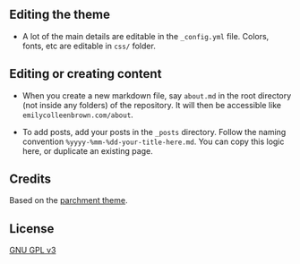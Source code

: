 ## Editing the theme
* A lot of the main details are editable in the `_config.yml` file. Colors, fonts, etc are editable in `css/` folder.

## Editing or creating content
* When you create a new markdown file, say `about.md` in the root directory (not inside any folders)
  of the repository. It will then be accessible like
  `emilycolleenbrown.com/about`.

* To add posts, add your posts in the `_posts` directory. Follow
  the naming convention `%yyyy-%mm-%dd-your-title-here.md`. You can copy this logic here, or duplicate an existing page.

## Credits
Based on the [parchment theme](https://github.com/rhl-bthr/parchment).

## License
[GNU GPL v3](LICENSE)
